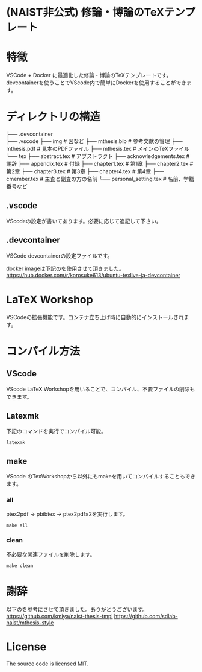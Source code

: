 # (NAIST非公式) 修論・博論のTeXテンプレート

# 特徴
VSCode + Docker に最適化した修論・博論のTeXテンプレートです。
devcontainerを使うことでVScode内で簡単にDockerを使用することができます。

# ディレクトリの構造

├── .devcontainer           
├── .vscode
├── img                        # 図など
├── mthesis.bib                # 参考文献の管理
├── mthesis.pdf                # 見本のPDFファイル
├── mthesis.tex                # メインのTeXファイル
└── tex
    ├── abstract.tex           # アブストラクト
    ├── acknowledgements.tex   # 謝辞
    ├── appendix.tex           # 付録
    ├── chapter1.tex           # 第1章
    ├── chapter2.tex           # 第2章
    ├── chapter3.tex           # 第3章
    ├── chapter4.tex           # 第4章
    ├── cmember.tex            # 主査と副査の方の名前
    └── personal_setting.tex   # 名前、学籍番号など

## .vscode
VScodeの設定が書いてあります。必要に応じて追記して下さい。

## .devcontainer
VSCode devcontainerの設定ファイルです。

docker imageは下記のを使用させて頂きました。
https://hub.docker.com/r/korosuke613/ubuntu-texlive-ja-devcontainer

# LaTeX Workshop
VSCodeの拡張機能です。コンテナ立ち上げ時に自動的にインストールされます。


# コンパイル方法
## VScode
VScode LaTeX Workshopを用いることで、コンパイル、不要ファイルの削除もできます。

## Latexmk
下記のコマンドを実行でコンパイル可能。
```
latexmk
```

## make
VScode のTexWorkshopから以外にもmakeを用いてコンパイルすることもできます。

### all
ptex2pdf → pbibtex → ptex2pdf×2を実行します。
```
make all
```

### clean
不必要な関連ファイルを削除します。
```
make clean
```

# 謝辞
以下のを参考にさせて頂きました。ありがとうございます。
https://github.com/kmiya/naist-thesis-tmpl
https://github.com/sdlab-naist/mthesis-style

# License
The source code is licensed MIT.